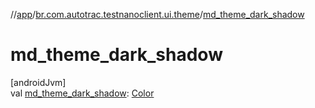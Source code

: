 //[app](../../index.md)/[br.com.autotrac.testnanoclient.ui.theme](index.md)/[md_theme_dark_shadow](md_theme_dark_shadow.md)

# md_theme_dark_shadow

[androidJvm]\
val [md_theme_dark_shadow](md_theme_dark_shadow.md): [Color](https://developer.android.com/reference/kotlin/androidx/compose/ui/graphics/Color.html)
